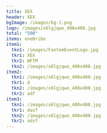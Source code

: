 ```yaml
---
title: XEX
header: XEX
bgImage: /images/bg-1.png
logo: /images/x6lgjqwo_400x400.jpg
total: "500"
items: oneBribe
item1:
  tkn1: /images/FantomEventLogo.jpg
  tkr1: XEX
  tkr2: WFTM
  tkn2: /images/x6lgjqwo_400x400.jpg
item2:
  tkn1: /images/x6lgjqwo_400x400.jpg
  tkr1: d
  tkn2: /images/x6lgjqwo_400x400.jpg
  tkr2: adf
item3:
  tkn1: /images/x6lgjqwo_400x400.jpg
  tkr1: dasf
  tkn2: /images/x6lgjqwo_400x400.jpg
  tkr2: adsf
---
```

